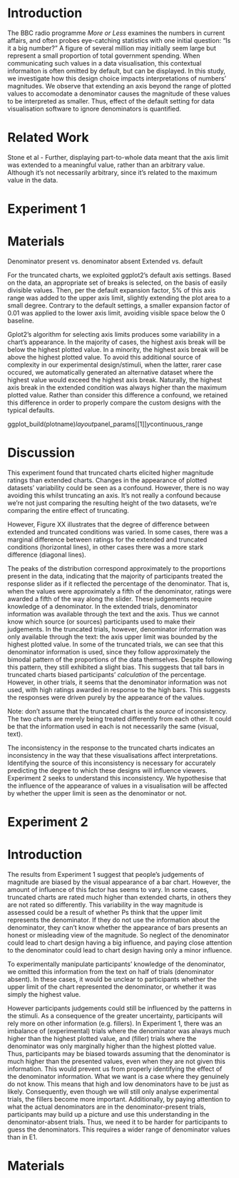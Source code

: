 # Introduction

The BBC radio programme _More or Less_ examines the numbers in current affairs, and often probes eye-catching statistics with one initial question: “Is it a big number?” A figure of several million may initially seem large but represent a small proportion of total government spending. When communicating such values in a data visualisation, this contextual informaiton is often omitted by default, but can be displayed. In this study, we investigate how this design choice impacts interpretations of numbers’ magnitudes. We observe that extending an axis beyond the range of plotted values to accomodate a denominator causes the magnitude of these values to be interpreted as smaller. Thus, effect of the default setting for data visualisation software to ignore denominators is quantified. 

# Related Work

Stone et al - Further, displaying part-to-whole data meant that the axis limit was extended to a meaningful value, rather than an arbitrary value. Although it’s not necessarily arbitrary, since it’s related to the maximum value in the data.

# Experiment 1

# Materials

Denominator present vs. denominator absent
Extended vs. default

For the truncated charts, we exploited ggplot2’s default axis settings. Based on the data, an appropriate set of breaks is selected, on the basis of easily divisible values. Then, per the default expansion factor, 5% of this axis range was added to the upper axis limit, slightly extending the plot area to a small degree. Contrary to the default settings, a smaller expansion factor of 0.01 was applied to the lower axis limit, avoiding visible space below the 0 baseline. 

Gplot2’s algorithm for selecting axis limits produces some variability in a chart’s appearance. In the majority of cases, the highest axis break will be below the highest plotted value. In a minority, the highest axis break will be above the highest plotted value. To avoid this additional source of complexity in our experimental design/stimuli, when the latter, rarer case occured, we automatically generated an alternative dataset where the highest value would exceed the highest axis break. Naturally, the highest axis break in the extended condition was always higher than the maximum plotted value. Rather than consider this difference a confound, we retained this difference in order to properly compare the custom designs with the typical defaults. 

ggplot_build(plotname)$layout$panel_params[[1]]$y$continuous_range

# Discussion

This experiment found that truncated charts elicited higher magnitude ratings than extended charts. Changes in the appearance of plotted datasets’ variability could be seen as a confound. However, there is no way avoiding this whilst truncating an axis. It’s not really a confound because we’re not just comparing the resulting height of the two datasets, we’re comparing the entire effect of truncating.

However, Figure XX illustrates that the degree of difference between extended and truncated conditions was varied. In some cases, there was a marginal difference between ratings for the extended and truncated conditions (horizontal lines), in other cases there was a more stark difference (diagonal lines). 

The peaks of the distribution correspond approximately to the proportions present in the data, indicating that the majority of participants treated the response slider as if it reflected the percentage of the denominator. That is, when the values were approximately a fifth of the denominator, ratings were awarded a fifth of the way along the slider. These judgements require knowledge of a denominator. In the extended trials, denominator information was available through the text and the axis. Thus we cannot know which source (or sources) participants used to make their judgements. In the truncated trials, however, denominator information was only available through the text: the axis upper limit was bounded by the highest plotted value. In some of the truncated trials, we can see that this denominator information is used, since they follow approximately the bimodal pattern of the proportions of the data themselves. Despite following this pattern, they still exhibited a slight bias. This suggests that tall bars in truncated charts biased participants’ *calculation* of the percentage. However, in other trials, it seems that the denominator information was not used, with high ratings awarded in response to the high bars. This suggests the responses were driven purely by the appearance of the values. 

Note: don’t assume that the truncated chart is the *source* of inconsistency. The two charts are merely being treated differently from each other. It could be that the information used in each is not necessarily the same (visual, text). 

The inconsistency in the response to the truncated charts indicates an inconsistency in the way that these visualisations affect interpretations. Identifying the source of this inconsistency is necessary for accurately predicting the degree to which these designs will influence viewers. Experiment 2 seeks to understand this inconsistency. We hypothesise that the influence of the appearance of values in a visualisation will be affected by whether the upper limit is seen as the denominator or not.

# Experiment 2

# Introduction

The results from Experiment 1 suggest that people’s judgements of magnitude are biased by the visual appearance of a bar chart. However, the amount of influence of this factor has seems to vary. In some cases, truncated charts are rated much higher than extended charts, in others they are not rated so differently. This variability in the way magnitude is assessed could be a result of whether Ps think that the upper limit represents the denominator. If they do not use the information about the denominator, they can’t know whether the appearance of bars presents an honest or misleading view of the magnitude. So neglect of the denominator could lead to chart design having a big influence, and paying close attention to the denominator could lead to chart design having only a minor influence. 

To experimentally manipulate participants’ knowledge of the denominator, we omitted this information from the text on half of trials (denominator absent). In these cases, it would be unclear to participants whether the upper limit of the chart represented the denominator, or whether it was simply the highest value. 

However participants judgements could still be influenced by the patterns in the stimuli. As a consequence of the greater uncertainty, participants will rely more on other information (e.g. fillers). In Experiment 1, there was an imbalance of (experimental) trials where the denominator was always much higher than the highest plotted value, and (filler) trials where the denominator was only marginally higher than the highest plotted value. Thus, participants may be biased towards assuming that the denominator is much higher than the presented values, even when they are not given this information. This would prevent us from properly identifying the effect of the denominator information. What we want is a case where they genuinely do not know. This means that high and low denominators have to be just as likely. Consequently, even though we will still only analyse experimental trials, the fillers become more important. Additionally, by paying attention to what the actual denominators are in the denominator-present trials, participants may build up a picture and use this understanding in the denominator-absent trials. Thus, we need it to be harder for participants to guess the denominators. This requires a wider range of denominator values than in E1. 

# Materials


